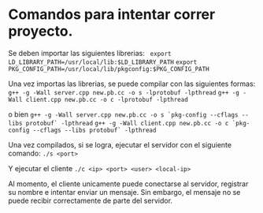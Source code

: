 # Comandos para intentar correr proyecto.

Se deben importar las siguientes librerias:
``` export LD_LIBRARY_PATH=/usr/local/lib:$LD_LIBRARY_PATH```
```export PKG_CONFIG_PATH=/usr/local/lib/pkgconfig:$PKG_CONFIG_PATH```

Una vez importas las librerias, se puede compilar con las siguientes formas:
```g++ -g -Wall server.cpp new.pb.cc -o s -lprotobuf -lpthread```
```g++ -g -Wall client.cpp new.pb.cc -o c -lprotobuf -lpthread```

o bien
```g++ -g -Wall server.cpp new.pb.cc -o s `pkg-config --cflags --libs protobuf` -lpthread```
```g++ -g -Wall client.cpp new.pb.cc -o c `pkg-config --cflags --libs protobuf` -lpthread```

Una vez compilados, si se logra, ejecutar el servidor con el siguiente comando:
```./s <port>``` 

Y ejecutar el cliente
```./c <ip> <port> <user> <local-ip>```

Al momento, el cliente unicamente puede conectarse al servidor, registrar su nombre e intentar enviar un mensaje. Sin embargo, el mensaje no se puede recibir correctamente de parte del servidor.
